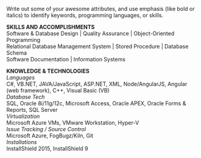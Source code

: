 Write out some of your awesome attributes, and use emphasis (like bold or italics) to identify keywords, programming languages, or skills. 

**SKILLS AND ACCOMPLISHMENTS**<br>
Software & Database Design | Quality Assurance | Object-Oriented Programming <br>
Relational Database Management System | Stored Procedure | Database Schema <br>
Software Documentation | Information Systems <br>

**KNOWLEDGE & TECHNOLOGIES**<br>
_Languages_<br>
C#, VB.NET, JAVA/JavaScript, ASP.NET, XML, Node/AngularJS, Angular (web framework), C++, Visual Basic (VB) <br>
_Database Tech_<br>
SQL, Oracle 8i/11g/12c, Microsoft Access, Oracle APEX, Oracle Forms & Reports, SQL Server <br>
_Virtualization_<br>
Microsoft Azure VMs, VMware Workstation, Hyper-V <br>
_Issue Tracking / Source Control_<br>
Microsoft Azure, FogBugz/Kiln, Git<br>
_Installations_<br>
InstallShield 2015, InstallShield 9

